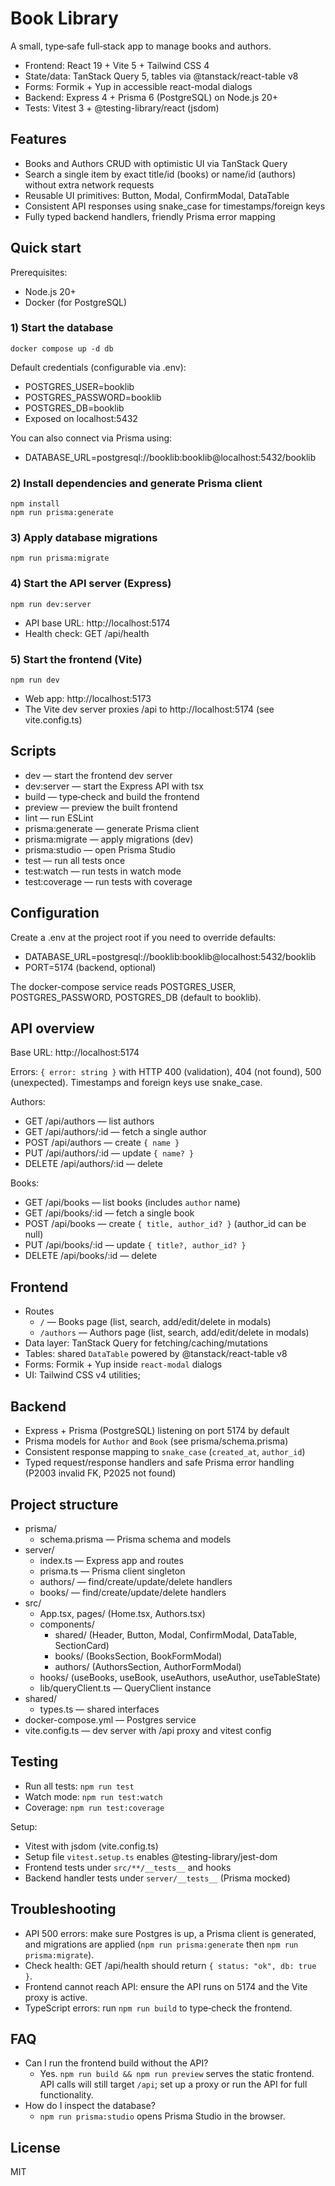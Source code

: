 # Book Library

A small, type‑safe full‑stack app to manage books and authors.

- Frontend: React 19 + Vite 5 + Tailwind CSS 4
- State/data: TanStack Query 5, tables via @tanstack/react-table v8
- Forms: Formik + Yup in accessible react-modal dialogs
- Backend: Express 4 + Prisma 6 (PostgreSQL) on Node.js 20+
- Tests: Vitest 3 + @testing-library/react (jsdom)

## Features

- Books and Authors CRUD with optimistic UI via TanStack Query
- Search a single item by exact title/id (books) or name/id (authors) without extra network requests
- Reusable UI primitives: Button, Modal, ConfirmModal, DataTable
- Consistent API responses using snake_case for timestamps/foreign keys
- Fully typed backend handlers, friendly Prisma error mapping

## Quick start

Prerequisites:
- Node.js 20+
- Docker (for PostgreSQL)

### 1) Start the database

```
docker compose up -d db
```

Default credentials (configurable via .env):
- POSTGRES_USER=booklib
- POSTGRES_PASSWORD=booklib
- POSTGRES_DB=booklib
- Exposed on localhost:5432

You can also connect via Prisma using:
- DATABASE_URL=postgresql://booklib:booklib@localhost:5432/booklib

### 2) Install dependencies and generate Prisma client

```
npm install
npm run prisma:generate
```

### 3) Apply database migrations

```
npm run prisma:migrate
```

### 4) Start the API server (Express)

```
npm run dev:server
```
- API base URL: http://localhost:5174
- Health check: GET /api/health

### 5) Start the frontend (Vite)

```
npm run dev
```
- Web app: http://localhost:5173
- The Vite dev server proxies /api to http://localhost:5174 (see vite.config.ts)

## Scripts

- dev — start the frontend dev server
- dev:server — start the Express API with tsx
- build — type‑check and build the frontend
- preview — preview the built frontend
- lint — run ESLint
- prisma:generate — generate Prisma client
- prisma:migrate — apply migrations (dev)
- prisma:studio — open Prisma Studio
- test — run all tests once
- test:watch — run tests in watch mode
- test:coverage — run tests with coverage

## Configuration

Create a .env at the project root if you need to override defaults:

- DATABASE_URL=postgresql://booklib:booklib@localhost:5432/booklib
- PORT=5174 (backend, optional)

The docker-compose service reads POSTGRES_USER, POSTGRES_PASSWORD, POSTGRES_DB (default to booklib).

## API overview

Base URL: http://localhost:5174

Errors: `{ error: string }` with HTTP 400 (validation), 404 (not found), 500 (unexpected). Timestamps and foreign keys use snake_case.

Authors:
- GET /api/authors — list authors
- GET /api/authors/:id — fetch a single author
- POST /api/authors — create `{ name }`
- PUT /api/authors/:id — update `{ name? }`
- DELETE /api/authors/:id — delete

Books:
- GET /api/books — list books (includes `author` name)
- GET /api/books/:id — fetch a single book
- POST /api/books — create `{ title, author_id? }` (author_id can be null)
- PUT /api/books/:id — update `{ title?, author_id? }`
- DELETE /api/books/:id — delete

## Frontend

- Routes
  - `/` — Books page (list, search, add/edit/delete in modals)
  - `/authors` — Authors page (list, search, add/edit/delete in modals)
- Data layer: TanStack Query for fetching/caching/mutations
- Tables: shared `DataTable` powered by @tanstack/react-table v8
- Forms: Formik + Yup inside `react-modal` dialogs
- UI: Tailwind CSS v4 utilities;

## Backend

- Express + Prisma (PostgreSQL) listening on port 5174 by default
- Prisma models for `Author` and `Book` (see prisma/schema.prisma)
- Consistent response mapping to `snake_case` (`created_at`, `author_id`)
- Typed request/response handlers and safe Prisma error handling (P2003 invalid FK, P2025 not found)

## Project structure

- prisma/
  - schema.prisma — Prisma schema and models
- server/
  - index.ts — Express app and routes
  - prisma.ts — Prisma client singleton
  - authors/ — find/create/update/delete handlers
  - books/ — find/create/update/delete handlers
- src/
  - App.tsx, pages/ (Home.tsx, Authors.tsx)
  - components/
    - shared/ (Header, Button, Modal, ConfirmModal, DataTable, SectionCard)
    - books/ (BooksSection, BookFormModal)
    - authors/ (AuthorsSection, AuthorFormModal)
  - hooks/ (useBooks, useBook, useAuthors, useAuthor, useTableState)
  - lib/queryClient.ts — QueryClient instance
- shared/
  - types.ts — shared interfaces
- docker-compose.yml — Postgres service
- vite.config.ts — dev server with /api proxy and vitest config

## Testing

- Run all tests: `npm run test`
- Watch mode: `npm run test:watch`
- Coverage: `npm run test:coverage`

Setup:
- Vitest with jsdom (vite.config.ts)
- Setup file `vitest.setup.ts` enables @testing-library/jest-dom
- Frontend tests under `src/**/__tests__` and hooks
- Backend handler tests under `server/__tests__` (Prisma mocked)

## Troubleshooting

- API 500 errors: make sure Postgres is up, a Prisma client is generated, and migrations are applied (`npm run prisma:generate` then `npm run prisma:migrate`).
- Check health: GET /api/health should return `{ status: "ok", db: true }`.
- Frontend cannot reach API: ensure the API runs on 5174 and the Vite proxy is active.
- TypeScript errors: run `npm run build` to type‑check the frontend.

## FAQ

- Can I run the frontend build without the API?
  - Yes. `npm run build && npm run preview` serves the static frontend. API calls will still target `/api`; set up a proxy or run the API for full functionality.
- How do I inspect the database?
  - `npm run prisma:studio` opens Prisma Studio in the browser.

## License

MIT

